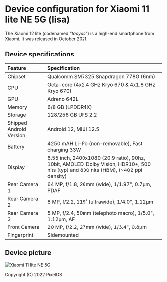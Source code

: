 # Device configuration for Xiaomi 11 lite NE 5G (lisa)

The Xiaomi 12 lite (codenamed _"taoyao"_) is a high-end smartphone from Xiaomi. It was released in October 2021.

## Device specifications

| Feature                 | Specification                                                                                                                       |
|:------------------------|:------------------------------------------------------------------------------------------------------------------------------------|
| Chipset                 | Qualcomm SM7325 Snapdragon 778G (6nm)                                                                                               |
| CPU                     | Octa-core (4x2.4 GHz Kryo 670 & 4x1.8 GHz Kryo 670)                                                                                 |
| GPU                     | Adreno 642L                                                                                                                         |
| Memory                  | 6/8 GB (LPDDR4X)                                                                                                                    |
| Storage                 | 128/256 GB UFS 2.2                                                                                                                  |
| Shipped Android Version | Android 12, MIUI 12.5                                                                                                               |
| Battery                 | 4250 mAH Li-Po (non-removable), Fast charging 33W                                                                                   |
| Display                 | 6.55 inch, 2400x1080 (20:9 ratio), 90hz, 10bit, AMOLED, Dolby Vision, HDR10+, 500 nits (typ) and 800 nits (HBM), (~402 ppi density) |
| Rear Camera 1           | 64 MP, f/1.8, 26mm (wide), 1/1.97", 0.7µm, PDAF                                                                                     |
| Rear Camera 2           | 8 MP, f/2.2, 119˚ (ultrawide), 1/4.0", 1.12µm                                                                                       |
| Rear Camera 3           | 5 MP, f/2.4, 50mm (telephoto macro), 1/5.0", 1.12µm, AF                                                                             |
| Front Camera            | 20 MP, f/2.2, 27mm (wide), 1/3.4", 0.8µm                                                                                            |
| Fingerprint             | Sidemounted                                                                                                                         |


## Device picture

![Xiaomi 11 lite NE 5G](https://i02.appmifile.com/984_operator_sg/02/11/2021/fc9dd7c4de97018c179efc57616cd85b.png)

Copyright (C) 2022 PixelOS
